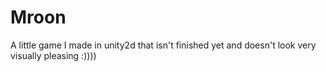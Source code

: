 # Mroon
A little game I made in unity2d that isn't finished yet and doesn't look very visually pleasing :))))
